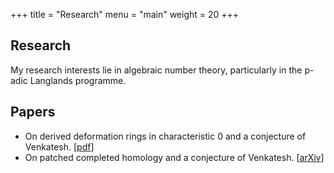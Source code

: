 +++
title = "Research"
menu = "main"
weight = 20
+++
## Research
My research interests lie in algebraic number theory, particularly in the
p-adic Langlands programme.

## Papers
-  On derived deformation rings in characteristic 0 and a conjecture of
    Venkatesh. [[pdf](/files/ddrchar0.pdf)]
- On patched completed homology and a conjecture of Venkatesh. [[arXiv](https://arxiv.org/abs/2407.04228)]

